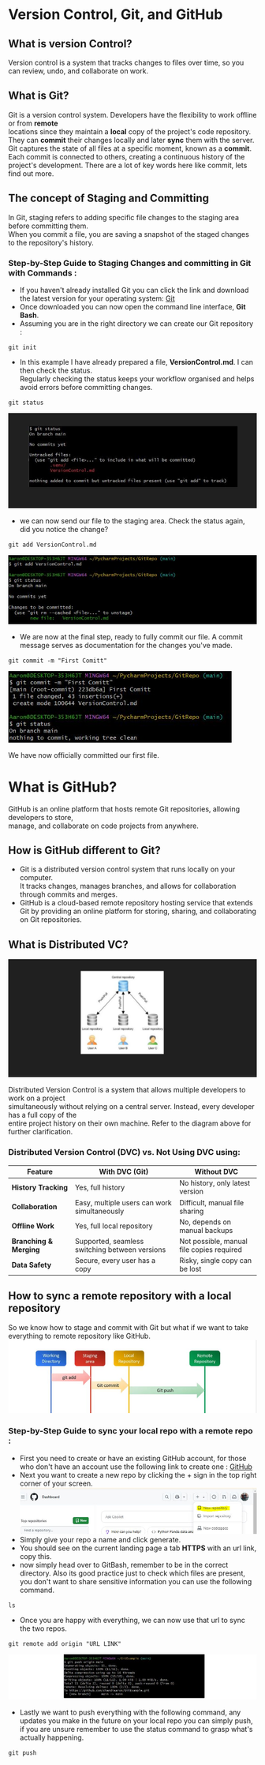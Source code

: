 # Version Control, Git, and GitHub

## What is version Control?

Version control is a system that tracks changes to files over time, so you can review, undo, and  collaborate on work. 

## What is Git? 

Git is a version control system. Developers have the flexibility to work offline or from **remote** 
<br/>locations since they maintain a **local** copy of the project's code repository. They can **commit** their changes locally and later **sync** them with the server. Git captures the state of all files at a specific moment, known as a **commit**. Each commit is connected to others, creating a continuous history of the project's development. There are a lot of key words here like commit, lets find out more. 

## The concept of Staging and Committing 

In Git, staging refers to adding specific file changes to the staging area before committing them. 
<br/> When you commit a file, you are saving a snapshot of the staged changes to the repository's history. 

### Step-by-Step Guide to Staging Changes and committing in Git with Commands :

- If you haven't already installed Git you can click the link and download the latest version for your operating system:
   [Git](https://git-scm.com/downloads)
- Once downloaded you can now open the command line interface, **Git Bash**. 
- Assuming you are in the right directory we can create our Git repository :

```commandline
git init
```
- In this example I have already prepared a file, **VersionControl.md**. I can then check the status.
<br/> Regularly checking the status keeps your workflow organised and helps avoid errors before committing changes.
```commandline
git status
```
![Checking Status Image](images/picture15.JPG)  
- we can now send our file to the staging area. Check the status again, did you notice the change? 
```commandline
git add VersionControl.md
```
![sending our file to the staging area Image](images/picture13.JPG) 

- We are now at the final step, ready to fully commit our file. A commit message serves as documentation for the changes you've made. 
```commandline
git commit -m "First Comitt" 
```
![Committing our file Image](images/picture14.JPG)

We have now officially committed our first file. 

# What is GitHub? 

GitHub is an online platform that hosts remote Git repositories, allowing developers to store, 
<br/>manage, and collaborate on code projects from anywhere. 

## How is GitHub different to Git? 

- Git is a distributed version control system that runs locally on your computer. 
<br/> It tracks changes, manages branches, and allows for collaboration through commits and merges.
- GitHub is a cloud-based remote repository hosting service that extends Git by providing an online platform for storing, sharing, and collaborating on Git repositories.

## What is Distributed VC?

![Distributed VC Image](images/picture16.JPG) 

Distributed Version Control is a system that allows multiple developers to work on a project 
<br/> simultaneously without relying on a central server. Instead, every developer has a full copy of the 
<br/> entire project history on their own machine. Refer to the diagram above for further clarification. 

### Distributed Version Control (DVC) vs. Not Using DVC using:
| Feature                 | With DVC (Git)                                 | Without DVC                               |
|-------------------------|------------------------------------------------|-------------------------------------------|
| **History Tracking**    | Yes, full history                              | No history, only latest version           |
| **Collaboration**       | Easy, multiple users can work simultaneously   | Difficult, manual file sharing            |
| **Offline Work**        | Yes, full local repository                     | No, depends on manual backups             |
| **Branching & Merging** | Supported, seamless switching between versions | Not possible, manual file copies required |
| **Data Safety**         | Secure, every user has a copy                  | Risky, single copy can be lost            |

## How to sync a remote repository with a local repository 

So we know how to stage and commit with Git but what if we want to take everything to remote repository like GitHub.
![moving everything from a local repo to remote repo Image](images/picture17.JPG) 

### Step-by-Step Guide to sync your local repo with a remote repo :

- First you need to create or have an existing GitHub account, for those who don't have an account use the following link to create one : [GitHub](https://github.com/) 
- Next you want to create a new repo by clicking the + sign in the top right corner of your screen.
![creating a new repo on your github Image](images/picture18.JPG)
- Simply give your repo a name and click generate. 
- You should see on the current landing page a tab **HTTPS** with an url link, copy this. 
- now simply head over to GitBash, remember to be in the correct directory. Also its good practice just to check which files are present, you don't want to share sensitive information you can use the following command. 
```commandline
ls 
```
- Once you are happy with everything, we can now use that url to sync the two repos. 
```commandline
git remote add origin "URL LINK" 
```
![syn complete Image](images/picture19.JPG)
- Lastly we want to push everything with the following command, any updates you make in the future on your local repo you can simply push, if you are unsure remember to use the status command to grasp what's actually happening.
```commandline
git push  
```
